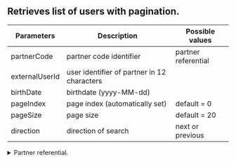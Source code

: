 ﻿## Retrieves list of users with pagination.

|    Parameters         |    Description                                   |   Possible values        |
  | ----------------------|------------------------------------------------|--------------------------|  
|     partnerCode       |   partner code identifier                       |    partner referential   |
|     externalUserId    |   user identifier of partner in 12 characters  |	                      |
|     birthDate          |   birthdate (yyyy-MM-dd)                       |	                      |
|     pageIndex          |   page index (automatically set)               |    default = 0           |
|     pageSize          |   page size                                       |    default = 20          |
|     direction          |   direction of search                           |    next or previous      |

<details>
  <summary>Partner referential.</summary>
  |    Id    |   Code	  |
  | ---------|------------| 
  |     1    |   bizca    |
</details>